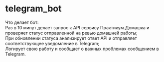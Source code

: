 # telegram_bot  
Что делает бот:  
Раз в 10 минут делает запрос к API сервису Практикум.Домашка и проверяет статус отправленной на ревью домашней работы;  
При обновлении статуса анализирует ответ API и отправляет соответствующее уведомление в Telegram;  
Логирует свою работу и сообщает о важных проблемах сообщением в Telegram.  
